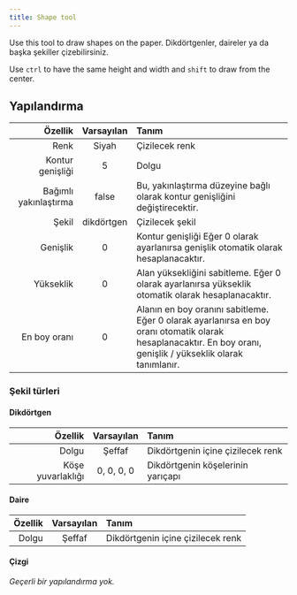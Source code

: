 ```yaml
---
title: Shape tool
---
```


Use this tool to draw shapes on the paper.
Dikdörtgenler, daireler ya da başka şekiller çizebilirsiniz.

Use `ctrl` to have the same height and width and `shift` to draw from the center.

## Yapılandırma

|               Özellik | Varsayılan | Tanım                                                                                                                                                                                                          |
| --------------------: | :--------: | :------------------------------------------------------------------------------------------------------------------------------------------------------------------------------------------------------------- |
|                  Renk |    Siyah   | Çizilecek renk                                                                                                                                                                                                 |
|      Kontur genişliği |      5     | Dolgu                                                                                                                                                                                                          |
| Bağımlı yakınlaştırma |    false   | Bu, yakınlaştırma düzeyine bağlı olarak kontur genişliğini değiştirecektir.                                                                                                                    |
|                 Şekil | dikdörtgen | Çizilecek şekil                                                                                                                                                                                                |
|              Genişlik |      0     | Kontur genişliği Eğer 0 olarak ayarlanırsa genişlik otomatik olarak hesaplanacaktır.                                                                                                           |
|             Yükseklik |      0     | Alan yüksekliğini sabitleme. Eğer 0 olarak ayarlanırsa yükseklik otomatik olarak hesaplanacaktır.                                                                              |
|          En boy oranı |      0     | Alanın en boy oranını sabitleme. Eğer 0 olarak ayarlanırsa en boy oranı otomatik olarak hesaplanacaktır. En boy oranı, genişlik / yükseklik olarak tanımlanır. |

### Şekil türleri

#### Dikdörtgen

|           Özellik | Varsayılan | Tanım                             |
| ----------------: | :--------: | :-------------------------------- |
|             Dolgu |   Şeffaf   | Dikdörtgenin içine çizilecek renk |
| Köşe yuvarlaklığı | 0, 0, 0, 0 | Dikdörtgenin köşelerinin yarıçapı |

#### Daire

| Özellik | Varsayılan | Tanım                             |
| ------: | :--------: | :-------------------------------- |
|   Dolgu |   Şeffaf   | Dikdörtgenin içine çizilecek renk |

#### Çizgi

_Geçerli bir yapılandırma yok._
